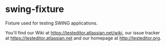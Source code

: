 swing-fixture
=============

Fixture used for testing SWING applications.

You'll find our Wiki at https://testeditor.atlassian.net/wiki, our issue tracker at https://testeditor.atlassian.net and our homepage at http://testeditor.org.
